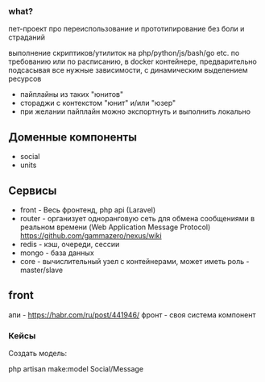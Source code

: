 ### what?

пет-проект про переиспользование и прототипирование без боли и страданий

выполнение скриптиков/утилиток на php/python/js/bash/go etc.
по требованию или по расписанию, в docker контейнере, предварительно
подсасывая все нужные зависимости, с динамическим выделением ресурсов

* пайплайны из таких "юнитов"
* стораджи с контекстом "юнит" и/или "юзер"
* при желании пайплайн можно экспортнуть и выполнить локально

## Доменные компоненты

* social
* units

## Сервисы

* front - Весь фронтенд, php api (Laravel)
* router - организует одноранговую сеть для обмена сообщениями в реальном времени (Web Application Message Protocol)
  https://github.com/gammazero/nexus/wiki
* redis - кэш, очереди, сессии
* mongo - база данных
* core - вычислительный узел c контейнерами, может иметь роль - master/slave

## front

апи - https://habr.com/ru/post/441946/
фронт - своя система компонент


### Кейсы

Создать модель:

php artisan make:model Social/Message
